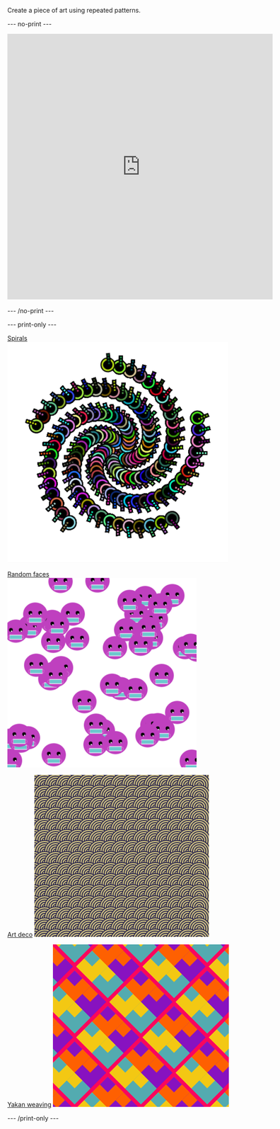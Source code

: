 
Create a piece of art using repeated patterns.

--- no-print ---

<iframe src="https://editor.raspberrypi.org/en/embed/viewer/repeated-patterns-example" width="600" height="600" frameborder="0" marginwidth="0" marginheight="0" allowfullscreen>
</iframe>

--- /no-print ---

--- print-only ---

[Spirals](https://editor.raspberrypi.org/en/projects/spirals-pattern-example) ![Complete Spirals project.](images/spirals.png)

[Random faces](https://editor.raspberrypi.org/en/projects/random-faces-example) ![Complete Random faces project.](images/random_faces.png)

[Art deco](https://editor.raspberrypi.org/en/projects/art-deco-example) ![Complete Art deco project.](images/art_deco.png)

[Yakan weaving](https://editor.raspberrypi.org/en/projects/yakan-weaving-example) ![Complete Yakan weaving project.](images/yakan.png)

--- /print-only ---

